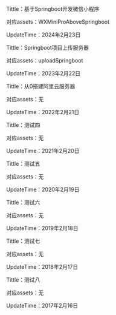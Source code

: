 Tittle：基于Springboot开发微信小程序

对应assets：WXMiniProAboveSpringboot

UpdateTime：2024年2月23日

Tittle：Springboot项目上传服务器

对应assets：uploadSpringboot

UpdateTime：2023年2月22日

Tittle：从0搭建阿里云服务器

对应assets：无

UpdateTime：2022年2月21日

Tittle：测试四

对应assets：无

UpdateTime：2021年2月20日

Tittle：测试五

对应assets：无

UpdateTime：2020年2月19日

Tittle：测试六

对应assets：无

UpdateTime：2019年2月18日

Tittle：测试七

对应assets：无

UpdateTime：2018年2月17日

Tittle：测试八

对应assets：无

UpdateTime：2017年2月16日

